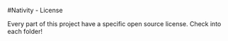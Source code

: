 #Nativity - License

Every part of this project have a specific open source license. Check into each folder!
